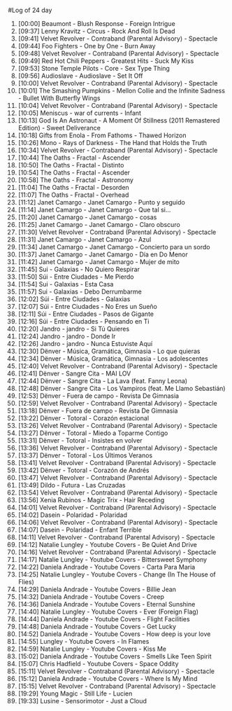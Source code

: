 #Log of 24 day

1. [00:00] Beaumont - Blush Response - Foreign Intrigue
1. [09:37] Lenny Kravitz - Circus - Rock And Roll Is Dead
1. [09:41] Velvet Revolver - Contraband (Parental Advisory) - Spectacle
1. [09:44] Foo Fighters - One by One - Burn Away
1. [09:48] Velvet Revolver - Contraband (Parental Advisory) - Spectacle
1. [09:49] Red Hot Chili Peppers - Greatest Hits - Suck My Kiss
1. [09:53] Stone Temple Pilots - Core - Sex Type Thing
1. [09:56] Audioslave - Audioslave - Set It Off
1. [10:00] Velvet Revolver - Contraband (Parental Advisory) - Spectacle
1. [10:01] The Smashing Pumpkins - Mellon Collie and the Infinite Sadness - Bullet With Butterfly Wings
1. [10:04] Velvet Revolver - Contraband (Parental Advisory) - Spectacle
1. [10:05] Meniscus - war of currents - Infant
1. [10:13] God Is An Astronaut - A Moment Of Stillness (2011 Remastered Edition) - Sweet Deliverance
1. [10:18] Gifts from Enola - From Fathoms - Thawed Horizon
1. [10:26] Mono - Rays of Darkness - The Hand that Holds the Truth
1. [10:34] Velvet Revolver - Contraband (Parental Advisory) - Spectacle
1. [10:44] The Oaths - Fractal - Ascender
1. [10:50] The Oaths - Fractal - Distinto
1. [10:54] The Oaths - Fractal - Ascender
1. [10:58] The Oaths - Fractal - Astronomy
1. [11:04] The Oaths - Fractal - Desorden
1. [11:07] The Oaths - Fractal - Overhead
1. [11:12] Janet Camargo - Janet Camargo - Punto y seguido
1. [11:14] Janet Camargo - Janet Camargo - Que tal si...
1. [11:20] Janet Camargo - Janet Camargo - cosas
1. [11:25] Janet Camargo - Janet Camargo - Claro obscuro
1. [11:30] Velvet Revolver - Contraband (Parental Advisory) - Spectacle
1. [11:31] Janet Camargo - Janet Camargo - Azul
1. [11:34] Janet Camargo - Janet Camargo - Concierto para un sordo
1. [11:37] Janet Camargo - Janet Camargo - Día en Do Menor
1. [11:42] Janet Camargo - Janet Camargo - Mujer de mito
1. [11:45] Sui - Galaxias - No Quiero Respirar
1. [11:50] Súi - Entre Ciudades - Me Pierdo
1. [11:54] Sui - Galaxias - Esta Casa
1. [11:57] Sui - Galaxias - Debo Derrumbarme
1. [12:02] Súi - Entre Ciudades - Galaxias
1. [12:07] Súi - Entre Ciudades - No Eres un Sueño
1. [12:11] Súi - Entre Ciudades - Pasos de Gigante
1. [12:16] Súi - Entre Ciudades - Pensando en Ti
1. [12:20] Jandro - jandro - Si Tú Quieres
1. [12:24] Jandro - jandro - Donde Ir
1. [12:26] Jandro - jandro - Nunca Estuviste Aquí
1. [12:30] Dënver - Música, Gramática, Gimnasia - Lo que quieras
1. [12:34] Dënver - Música, Gramática, Gimnasia - Los adolescentes
1. [12:40] Velvet Revolver - Contraband (Parental Advisory) - Spectacle
1. [12:41] Dënver - Sangre Cita - MAI LOV
1. [12:44] Dënver - Sangre Cita - La Lava (feat. Fanny Leona)
1. [12:48] Dënver - Sangre Cita - Los Vampiros (feat. Me Llamo Sebastián)
1. [12:53] Dënver - Fuera de campo - Revista De Gimnasia
1. [12:59] Velvet Revolver - Contraband (Parental Advisory) - Spectacle
1. [13:18] Dënver - Fuera de campo - Revista De Gimnasia
1. [13:22] Dënver - Totoral - Corazón estacional
1. [13:26] Velvet Revolver - Contraband (Parental Advisory) - Spectacle
1. [13:27] Dënver - Totoral - Miedo a Toparme Contigo
1. [13:31] Dënver - Totoral - Insistes en volver
1. [13:36] Velvet Revolver - Contraband (Parental Advisory) - Spectacle
1. [13:37] Dënver - Totoral - Los Últimos Veranos
1. [13:41] Velvet Revolver - Contraband (Parental Advisory) - Spectacle
1. [13:42] Dënver - Totoral - Corazón de Andrés
1. [13:47] Velvet Revolver - Contraband (Parental Advisory) - Spectacle
1. [13:49] Dildo - Futura - Las Cruzadas
1. [13:54] Velvet Revolver - Contraband (Parental Advisory) - Spectacle
1. [13:56] Xenia Rubinos - Magic Trix - Hair Receding
1. [14:01] Velvet Revolver - Contraband (Parental Advisory) - Spectacle
1. [14:02] Dasein - Polaridad - Polaridad
1. [14:06] Velvet Revolver - Contraband (Parental Advisory) - Spectacle
1. [14:07] Dasein - Polaridad - Enfant Terrible
1. [14:11] Velvet Revolver - Contraband (Parental Advisory) - Spectacle
1. [14:12] Natalie Lungley - Youtube Covers - Be Quiet And Drive
1. [14:16] Velvet Revolver - Contraband (Parental Advisory) - Spectacle
1. [14:17] Natalie Lungley - Youtube Covers - Bittersweet Symphony
1. [14:22] Daniela Andrade - Youtube Covers - Carta Para Maria
1. [14:25] Natalie Lungley - Youtube Covers - Change (In The House of Flies)
1. [14:29] Daniela Andrade - Youtube Covers - Billie Jean
1. [14:32] Daniela Andrade - Youtube Covers - Creep
1. [14:36] Daniela Andrade - Youtube Covers - Eternal Sunshine
1. [14:40] Natalie Lungley - Youtube Covers - Ever (Foreign Flag)
1. [14:44] Daniela Andrade - Youtube Covers - Flight Facilities
1. [14:48] Daniela Andrade - Youtube Covers - Get Lucky
1. [14:52] Daniela Andrade - Youtube Covers - How deep is your love
1. [14:55] Lungley - Youtube Covers - In Flames
1. [14:59] Natalie Lungley - Youtube Covers - Kiss Me
1. [15:02] Daniela Andrade - Youtube Covers - Smells Like Teen Spirit
1. [15:07] Chris Hadfield - Youtube Covers - Space Oddity
1. [15:11] Velvet Revolver - Contraband (Parental Advisory) - Spectacle
1. [15:12] Daniela Andrade - Youtube Covers - Where Is My Mind
1. [15:15] Velvet Revolver - Contraband (Parental Advisory) - Spectacle
1. [19:29] Young Magic - Still Life - Lucien
1. [19:33] Lusine - Sensorimotor - Just a Cloud
